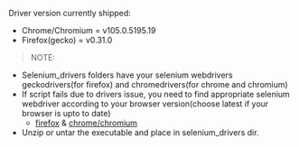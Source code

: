 Driver version currently shipped:
- Chrome/Chromium = v105.0.5195.19
- Firefox(gecko) = v0.31.0

> NOTE:
- Selenium_drivers folders have your selenium webdrivers geckodrivers(for firefox) and chromedrivers(for chrome and chromium)
- If script fails due to drivers issue, you need to find appropriate selenium webdriver according to your browser version(choose latest if your browser is upto to date)
  - [firefox](https://github.com/mozilla/geckodriver/releases) & [chrome/chromium](https://chromedriver.chromium.org/downloads)
- Unzip or untar the executable and place in selenium_drivers dir.